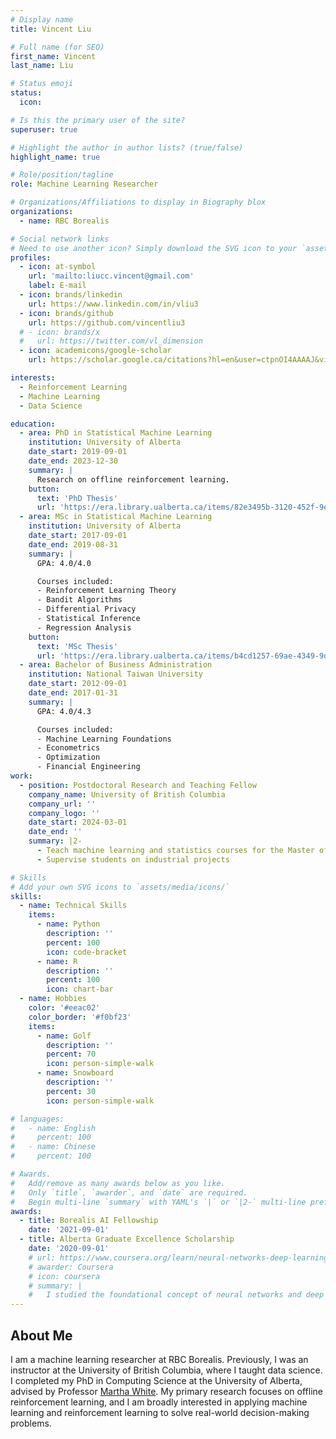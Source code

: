 ```yaml
---
# Display name
title: Vincent Liu

# Full name (for SEO)
first_name: Vincent
last_name: Liu

# Status emoji
status:
  icon: 

# Is this the primary user of the site?
superuser: true

# Highlight the author in author lists? (true/false)
highlight_name: true

# Role/position/tagline
role: Machine Learning Researcher

# Organizations/Affiliations to display in Biography blox
organizations:
  - name: RBC Borealis

# Social network links
# Need to use another icon? Simply download the SVG icon to your `assets/media/icons/` folder.
profiles:
  - icon: at-symbol
    url: 'mailto:liucc.vincent@gmail.com'
    label: E-mail
  - icon: brands/linkedin
    url: https://www.linkedin.com/in/vliu3
  - icon: brands/github
    url: https://github.com/vincentliu3
  # - icon: brands/x
  #   url: https://twitter.com/vl_dimension
  - icon: academicons/google-scholar
    url: https://scholar.google.ca/citations?hl=en&user=ctpnOI4AAAAJ&view_op=list_works&sortby=pubdate

interests:
  - Reinforcement Learning
  - Machine Learning
  - Data Science 

education:
  - area: PhD in Statistical Machine Learning
    institution: University of Alberta
    date_start: 2019-09-01
    date_end: 2023-12-30
    summary: |
      Research on offline reinforcement learning.
    button:
      text: 'PhD Thesis'
      url: 'https://era.library.ualberta.ca/items/82e3495b-3120-452f-9ef5-eb0a1697e504'
  - area: MSc in Statistical Machine Learning
    institution: University of Alberta
    date_start: 2017-09-01
    date_end: 2019-08-31
    summary: |
      GPA: 4.0/4.0

      Courses included:
      - Reinforcement Learning Theory
      - Bandit Algorithms
      - Differential Privacy
      - Statistical Inference
      - Regression Analysis
    button:
      text: 'MSc Thesis'
      url: 'https://era.library.ualberta.ca/items/b4cd1257-69ae-4349-9de6-3feed2648eb1'
  - area: Bachelor of Business Administration
    institution: National Taiwan University
    date_start: 2012-09-01
    date_end: 2017-01-31
    summary: |
      GPA: 4.0/4.3

      Courses included:
      - Machine Learning Foundations
      - Econometrics
      - Optimization 
      - Financial Engineering
work:
  - position: Postdoctoral Research and Teaching Fellow
    company_name: University of British Columbia
    company_url: ''
    company_logo: ''
    date_start: 2024-03-01
    date_end: ''
    summary: |2-
      - Teach machine learning and statistics courses for the Master of Data Science program
      - Supervise students on industrial projects

# Skills
# Add your own SVG icons to `assets/media/icons/`
skills:
  - name: Technical Skills
    items:
      - name: Python
        description: ''
        percent: 100
        icon: code-bracket
      - name: R
        description: ''
        percent: 100
        icon: chart-bar
  - name: Hobbies
    color: '#eeac02'
    color_border: '#f0bf23'
    items:
      - name: Golf
        description: ''
        percent: 70
        icon: person-simple-walk
      - name: Snowboard
        description: ''
        percent: 30
        icon: person-simple-walk

# languages:
#   - name: English
#     percent: 100
#   - name: Chinese
#     percent: 100

# Awards.
#   Add/remove as many awards below as you like.
#   Only `title`, `awarder`, and `date` are required.
#   Begin multi-line `summary` with YAML's `|` or `|2-` multi-line prefix and indent 2 spaces below.
awards:
  - title: Borealis AI Fellowship
    date: '2021-09-01'
  - title: Alberta Graduate Excellence Scholarship
    date: '2020-09-01'
    # url: https://www.coursera.org/learn/neural-networks-deep-learning
    # awarder: Coursera
    # icon: coursera
    # summary: |
    #   I studied the foundational concept of neural networks and deep learning. By the end, I was familiar with the significant technological trends driving the rise of deep learning; build, train, and apply fully connected deep neural networks; implement efficient (vectorized) neural networks; identify key parameters in a neural network’s architecture; and apply deep learning to your own applications.
---
```


## About Me

I am a machine learning researcher at RBC Borealis. Previously, I was an instructor at the University of British Columbia, where I taught data science. I completed my PhD in Computing Science at the University of Alberta, advised by Professor [Martha White](http://webdocs.cs.ualberta.ca/~whitem/). My primary research focuses on offline reinforcement learning, and I am broadly interested in applying machine learning and reinforcement learning to solve real-world decision-making problems.
